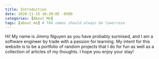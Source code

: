 ```yaml
---
title: Introduction
date: 2020-11-15 16:28:05 -0500
categories: [About Me]
tags: [about me] # TAG names should always be lowercase
---
```


Hi! My name is Jimmy Nguyen as you have probably surmised, and I am a software engineer by trade with a passion for learning. My intent for this website is to be a portfolio of random projects that I do for fun as well as a collection of articles of my thoughts. I hope you enjoy your stay!